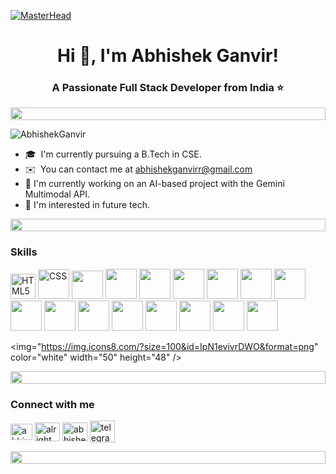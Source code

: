 [![MasterHead](https://user-images.githubusercontent.com/74038190/225813708-98b745f2-7d22-48cf-9150-083f1b00d6c9.gif)]()
<h1 align="center">Hi 👋, I'm Abhishek Ganvir!</h1>
<h3 align="center">A Passionate Full Stack Developer from India ⭐️</h3>
<div align="left">
    <div align="left">
  <img src="https://i.imgur.com/dBaSKWF.gif" height="20" width="100%">
</div>
  
<p align="left"> <img src="https://komarev.com/ghpvc/?username=AbhishekGanvir&label=Profile%20views&color=0e75b6&style=flat" alt="AbhishekGanvir" /> </p>



* 🎓  I'm currently pursuing a B.Tech in CSE.
* ✉️  You can contact me at [abhishekganvirr@gmail.com](mailto:abhishekganvirr@gmail.com)
* 🤖 I'm currently working on an AI-based project with the Gemini Multimodal API.
* 🚀 I'm interested in future tech.

 <div align="left">
  <img src="https://i.imgur.com/dBaSKWF.gif" height="20" width="100%">
</div>

### Skills
<p align="left">
<img src="https://raw.githubusercontent.com/danielcranney/readme-generator/main/public/icons/skills/html5-colored.svg" width="40" height="40" alt="HTML5" />
  <img src="https://img.icons8.com/?size=96&id=21278&format=png" width="50" height="47" alt="CSS" />
  <img src="https://img.icons8.com/?size=128&id=ZMc42tPbG32H&format=png" width="50" height="45"  />
   <img src="https://img.icons8.com/?size=96&id=CIAZz2CYc6Kc&format=png" width="50" height="48"  />
   <img src="https://img.icons8.com/?size=96&id=dJjTWMogzFzg&format=png" width="50" height="48"  />
   <img src="https://img.icons8.com/?size=128&id=Nkym0Ujb8VGI&format=png" width="50" height="48"  />
   <img src="https://img.icons8.com/?size=160&id=HKNzD81eiiSc&format=png" width="50" height="48"  />
   <img src="https://img.icons8.com/?size=128&id=2ZOaTclOqD4q&format=png" width="50" height="48"  />
   <img src="https://img.icons8.com/?size=96&id=hsPbhkOH4FMe&format=png" width="50" height="48"  />
   <img src="https://img.icons8.com/?size=128&id=lVitPDXqQKP8&format=png" width="50" height="48"  />
   <img src="https://img.icons8.com/?size=160&id=tBBf3P8HL0vR&format=png" width="50" height="48"  />
   <img src="https://img.icons8.com/?size=160&id=Pv4IGT0TSpt8&format=png" width="50" height="48"  />
   <img src="https://img.icons8.com/?size=96&id=rHpveptSuwDz&format=png" width="50" height="48"  />
   <img src="https://img.icons8.com/?size=96&id=8verEw3iUvx0&format=png" width="50" height="48"  />
<img src="https://i.postimg.cc/2jcRf94d/react-native-svg-transformer-allows-you-import-svg-aperture-science-innovators-logo-11562851994zqcpw.png" width="50" height="48"  />
   <img src="https://img.icons8.com/?size=128&id=52539&format=png" width="50" height="48"  />
   <img src="https://img.icons8.com/?size=96&id=q0M8gjDmE4iW&format=png" width="50" height="48"  />
   
   <img="https://img.icons8.com/?size=100&id=IpN1evivrDWO&format=png" color="white" width="50" height="48" />
</p> 
  
<div align="left">
  <img src="https://i.imgur.com/dBaSKWF.gif" height="20" width="100%">
</div>
<h3 align="left">Connect with me </h3>
<p align="left">
<a href="https://www.linkedin.com/in/abhishekganvir/" target="blank"><img align="center" src="https://raw.githubusercontent.com/rahuldkjain/github-profile-readme-generator/master/src/images/icons/Social/linked-in-alt.svg" alt="abhishek ganvir" height="26" width="35" /></a>
<a href="https://instagram.com/aintyourtamatar" target="blank"><img align="center" src="https://raw.githubusercontent.com/rahuldkjain/github-profile-readme-generator/master/src/images/icons/Social/instagram.svg" alt="alright.abhi" height="30" width="40" /></a>
<a href="https://discord.com/users/1240908554534260872" target="blank"><img align="center" src="https://www.svgrepo.com/show/353655/discord-icon.svg" alt="abhishekganvir" height="30" width="40" /></a>
<a href="https://telegram.me/AbhiGanvir" target="blank"><img align="center" src="https://www.svgrepo.com/show/452115/telegram.svg" alt="telegram" height="35" width="40" /></a>
</p>

 <div align="left">
  <img src="https://i.imgur.com/dBaSKWF.gif" height="20" width="100%">
</div>



<!---
![Top Langs](https://github-readme-stats.vercel.app/api/top-langs/?username=abhishekganvir&layout=donut-vertical&show_icons=true&theme=radical)
<div align="left">
    <div align="left">
  <img src="https://i.imgur.com/dBaSKWF.gif" height="20" width="100%">
</div>
  
![Abhishek's GitHub stats](https://github-readme-stats.vercel.app/api?username=abhishekganvir&show_icons=true&theme=radical)
<div align="left">
    <div align="left">
  <img src="https://i.imgur.com/dBaSKWF.gif" height="20" width="100%">
</div>
